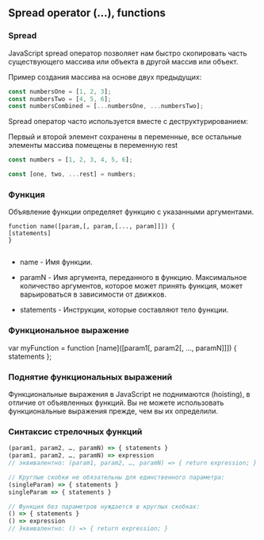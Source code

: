 ## Spread operator (...), functions

### Spread
JavaScript spread оператор позволяет нам быстро скопировать часть существующего массива или объекта в другой массив или объект.

Пример создания массива на основе двух предыдущих: 
```javascript
const numbersOne = [1, 2, 3];
const numbersTwo = [4, 5, 6];
const numbersCombined = [...numbersOne, ...numbersTwo];
```


Spread оператор часто используется вместе с деструктурированием:
  
Первый и второй элемент сохранены в переменные, все остальные элементы массива помещены в переменную rest
```javascript
const numbers = [1, 2, 3, 4, 5, 6];

const [one, two, ...rest] = numbers;
```

### Функция
Объявление функции определяет функцию с указанными аргументами.

```
function name([param,[, param,[..., param]]]) {
[statements]
}


```
- name - Имя функции.

- paramN - Имя аргумента, переданного в функцию. Максимальное количество аргументов, которое может принять функция, может варьироваться в зависимости от движков.

- statements - Инструкции, которые составляют тело функции.

### Функциональное выражение
var myFunction = function [name]([param1[, param2[, ..., paramN]]]) {
statements
};

### Поднятие функциональных выражений
Функциональные выражения в JavaScript не поднимаются (hoisting), в отличие от объявленных функций. Вы не можете использовать функциональные выражения прежде, чем вы их определили.

### Синтаксис стрелочных функций 
```javascript
(param1, param2, …, paramN) => { statements }
(param1, param2, …, paramN) => expression
// эквивалентно: (param1, param2, …, paramN) => { return expression; }

// Круглые скобки не обязательны для единственного параметра:
(singleParam) => { statements }
singleParam => { statements }

// Функция без параметров нуждается в круглых скобках:
() => { statements }
() => expression
// Эквивалентно: () => { return expression; }
```